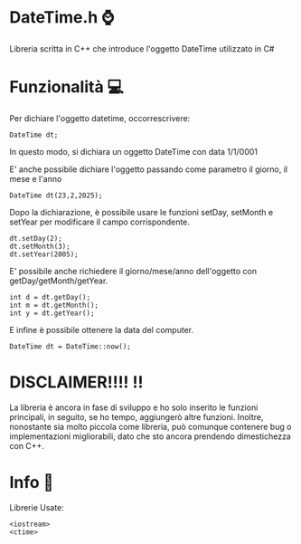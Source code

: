 # DateTime.h ⌚
Libreria scritta in C++ che introduce l'oggetto DateTime utilizzato in C#

# Funzionalità 💻

Per dichiare l'oggetto datetime, occorrescrivere:
```
DateTime dt;
```
In questo modo, si dichiara un oggetto DateTime con data 1/1/0001

E' anche possibile dichiare l'oggetto passando come parametro il giorno, il mese e l'anno

```
DateTime dt(23,2,2025);
```

Dopo la dichiarazione, è possibile usare le funzioni setDay, setMonth e setYear per modificare il campo corrispondente.
```
dt.setDay(2);
dt.setMonth(3);
dt.setYear(2005);
```

E' possibile anche richiedere il giorno/mese/anno dell'oggetto con getDay/getMonth/getYear.

```
int d = dt.getDay();
int m = dt.getMonth();
int y = dt.getYear();
```

E infine è possibile ottenere la data del computer. 

```
DateTime dt = DateTime::now();
```


# DISCLAIMER!!!! ‼️
La libreria è ancora in fase di sviluppo e ho solo inserito le funzioni principali, in seguito, se ho tempo, aggiungerò altre funzioni. Inoltre, nonostante sia molto piccola come libreria, può comunque contenere bug o implementazioni migliorabili, dato che sto ancora prendendo dimestichezza con C++.


# Info 📁

Librerie Usate:
```
<iostream>
<ctime>
```
